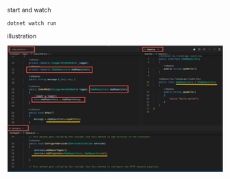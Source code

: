 


start and watch  


```
dotnet watch run

```


illustration

![Image of ref](./docImages/regPage.png?ver=2)